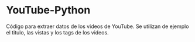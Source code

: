 # YouTube-Python
Código para extraer datos de los videos de YouTube. Se utilizan de ejemplo el titulo, las vistas y los tags de los videos.
